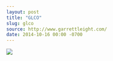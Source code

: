 ```yaml
---
layout: post
title: "GLCO"
slug: glco
source: http://www.garrettleight.com/
date: 2014-10-16 00:00 -0700
---
```


<img src="{{ site.url }}/assets/img/screenshots/glco.jpg">
